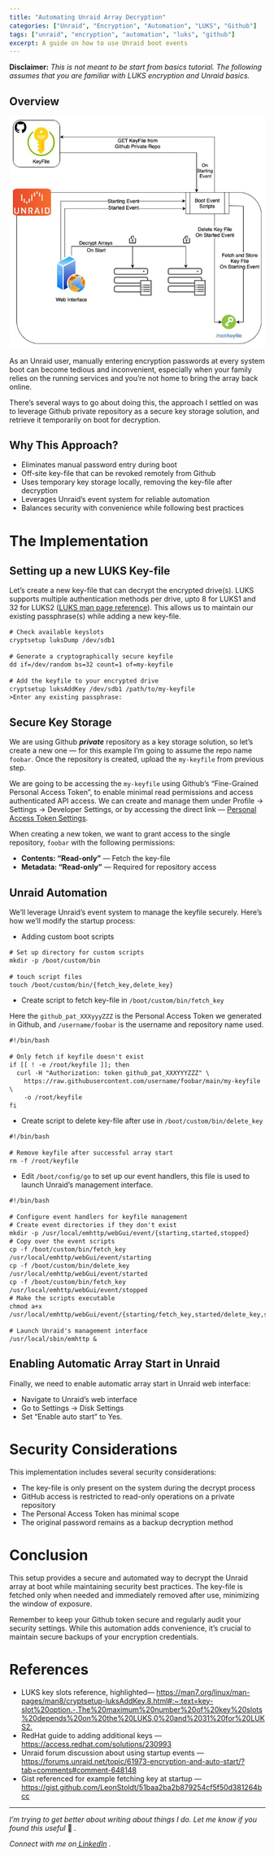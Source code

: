 ```yaml
---
title: "Automating Unraid Array Decryption"
categories: ["Unraid", "Encryption", "Automation", "LUKS", "Github"]
tags: ["unraid", "encryption", "automation", "luks", "github"]
excerpt: A guide on how to use Unraid boot events
---
```


**Disclaimer:** _This is not meant to be start from basics tutorial. The
following assumes that you are familiar with LUKS encryption and Unraid
basics._

## Overview

![Overview diagram showing the use of Start events in Unraid to fetch and use key-file to automatically decrypt the arrays.](/assets/images/2024-12-28-automating-unraid-array-decryption.jpg)

As an Unraid user, manually entering encryption passwords at every system boot
can become tedious and inconvenient, especially when your family relies on the
running services and you’re not home to bring the array back online.

There’s several ways to go about doing this, the approach I settled on was to
leverage Github private repository as a secure key storage solution, and
retrieve it temporarily on boot for decryption.

## Why This Approach?

  * Eliminates manual password entry during boot
  * Off-site key-file that can be revoked remotely from Github
  * Uses temporary key storage locally, removing the key-file after decryption
  * Leverages Unraid’s event system for reliable automation
  * Balances security with convenience while following best practices

# The Implementation

## Setting up a new LUKS Key-file

Let’s create a new key-file that can decrypt the encrypted drive(s). LUKS
supports multiple authentication methods per drive, upto 8 for LUKS1 and 32
for LUKS2 ([LUKS man page reference](https://man7.org/linux/man-pages/man8/cryptsetup-luksAddKey.8.html#:~:text=key%2Dslot%20option.-,The%20maximum%20number%20of%20key%20slots%20depends%20on%20the%20LUKS,0%20and%2031%20for%20LUKS2.)).
This allows us to maintain our existing passphrase(s) while adding a new key-file.

```
# Check available keyslots
cryptsetup luksDump /dev/sdb1

# Generate a cryptographically secure keyfile
dd if=/dev/random bs=32 count=1 of=my-keyfile

# Add the keyfile to your encrypted drive
cryptsetup luksAddKey /dev/sdb1 /path/to/my-keyfile
>Enter any existing passphrase:
```
## Secure Key Storage

We are using Github **_private_** repository as a key storage solution, so
let’s create a new one — for this example I’m going to assume the repo name
`foobar`. Once the repository is created, upload the `my-keyfile` from
previous step.

We are going to be accessing the `my-keyfile` using Github’s “Fine-Grained
Personal Access Token”, to enable minimal read permissions and access
authenticated API access.
We can create and manage them under Profile -> Settings -> Developer Settings,
or by accessing the direct link — [Personal Access Token Settings](https://github.com/settings/personal-access-tokens).

When creating a new token, we want to grant access to the single repository,
`foobar` with the following permissions:

  *  **Contents: “Read-only”** — Fetch the key-file
  *  **Metadata: “Read-only”** — Required for repository access

## Unraid Automation

We’ll leverage Unraid’s event system to manage the keyfile securely. Here’s
how we’ll modify the startup process:

  * Adding custom boot scripts

```
# Set up directory for custom scripts
mkdir -p /boot/custom/bin

# touch script files
touch /boot/custom/bin/{fetch_key,delete_key}
```
* Create script to fetch key-file in `/boot/custom/bin/fetch_key`

Here the `github_pat_XXXyyyZZZ` is the Personal Access Token we generated in
Github, and `/username/foobar` is the username and repository name used.

```
#!/bin/bash

# Only fetch if keyfile doesn't exist
if [[ ! -e /root/keyfile ]]; then
  curl -H "Authorization: token github_pat_XXXYYYZZZ" \
    https://raw.githubusercontent.com/username/foobar/main/my-keyfile \
    -o /root/keyfile
fi
```
* Create script to delete key-file after use in `/boot/custom/bin/delete_key`

```
#!/bin/bash

# Remove keyfile after successful array start
rm -f /root/keyfile
```
* Edit `/boot/config/go` to set up our event handlers, this file is used to launch Unraid’s management interface.

```
#!/bin/bash

# Configure event handlers for keyfile management
# Create event directories if they don't exist
mkdir -p /usr/local/emhttp/webGui/event/{starting,started,stopped}
# Copy over the event scripts
cp -f /boot/custom/bin/fetch_key /usr/local/emhttp/webGui/event/starting
cp -f /boot/custom/bin/delete_key /usr/local/emhttp/webGui/event/started
cp -f /boot/custom/bin/fetch_key /usr/local/emhttp/webGui/event/stopped
# Make the scripts executable
chmod a+x /usr/local/emhttp/webGui/event/{starting/fetch_key,started/delete_key,stopped/fetch_key}

# Launch Unraid's management interface
/usr/local/sbin/emhttp &

```
## Enabling Automatic Array Start in Unraid

Finally, we need to enable automatic array start in Unraid web interface:

  * Navigate to Unraid’s web interface
  * Go to Settings -> Disk Settings
  * Set “Enable auto start” to Yes.

# Security Considerations

This implementation includes several security considerations:

  * The key-file is only present on the system during the decrypt process
  * GitHub access is restricted to read-only operations on a private repository
  * The Personal Access Token has minimal scope
  * The original password remains as a backup decryption method

# Conclusion

This setup provides a secure and automated way to decrypt the Unraid array at
boot while maintaining security best practices. The key-file is fetched only
when needed and immediately removed after use, minimizing the window of
exposure.

Remember to keep your Github token secure and regularly audit your security
settings. While this automation adds convenience, it’s crucial to maintain
secure backups of your encryption credentials.

# References

  * LUKS key slots reference, highlighted— <https://man7.org/linux/man-pages/man8/cryptsetup-luksAddKey.8.html#:~:text=key-slot%20option.-,The%20maximum%20number%20of%20key%20slots%20depends%20on%20the%20LUKS,0%20and%2031%20for%20LUKS2.>
  * RedHat guide to adding additional keys — <https://access.redhat.com/solutions/230993>
  * Unraid forum discussion about using startup events — <https://forums.unraid.net/topic/61973-encryption-and-auto-start/?tab=comments#comment-648148>
  * Gist referenced for example fetching key at startup — <https://gist.github.com/LeonStoldt/51baa2ba2b879254cf5f50d381264bcc>

<hr>

_I’m trying to get better about writing about things I do. Let me know if you
found this useful_ 🙂 _._

 _Connect with me on_[
_LinkedIn_](https://www.linkedin.com/in/ankitpatterson/) _._
